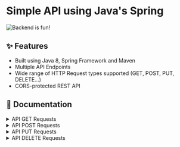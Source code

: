 # Simple API using Java's Spring

![Backend is fun!](https://user-images.githubusercontent.com/16636086/167956445-d3cd7afb-8d0b-4fc5-be87-96c4613d5f43.png)

## ✨ Features

* Built using Java 8, Spring Framework and Maven
* Multiple API Endpoints
* Wide range of HTTP Request types supported (GET, POST, PUT, DELETE...)
* CORS-protected REST API

## 📃 Documentation

<details>
  <summary>API GET Requests</summary>
  

#### GET /cashiers

Returns a comma-separated string with the available cashiers

---

#### GET /cashiers/{id}

Returns a JSON-formatted object containing the cashier selected with the id assignation on the request

---

#### GET /machines

Returns a comma-separated string with the available machines

---

#### GET /machines/{id}

Returns a JSON-formatted object containing the machine selected with the id assignation on the request

---

#### GET /products

Returns a comma-separated string with the available products

---

#### GET /products/{id}

Returns a JSON-formatted object containing the products selected with the id assignation on the request

---

  
#### GET /sales

Returns a comma-separated string with the available sales

---

#### GET /sales/{id}

Returns a JSON-formatted object containing the sale selected with the id assignation on the request

---

</details>



<details>
  <summary>API POST Requests</summary>
  

#### POST /machines

Saves a machine to the API Database specified as a JSON object on the Request's body


#### POST /cashiers

Saves an cashier to the API Database specified as a JSON object on the Request's body


#### POST /products

Saves a products to the API Database specified as a JSON object on the Request's body

#### POST /sales

Saves a sale to the API Database specified as a JSON object on the Request's body


</details>



<details>
  <summary>API PUT Requests</summary>
  

#### PUT /machines/{id}

Updates an already-existing machine inside the API Database specified by it's id on the request w/the JSON-object in the request's body


#### PUT /cashiers/{id}

Updates an already-existing cashier inside the API Database specified by it's id on the request w/the JSON-object in the request's body

  
#### PUT /products/{id}

Updates an already-existing products inside the API Database specified by it's id on the request w/the JSON-object in the request's body

#### PUT /sales/{id}

Updates an already-existing sale inside the API Database specified by it's id on the request w/the JSON-object in the request's body

  

</details>



<details>
  <summary>API DELETE Requests</summary>
  

#### DELETE /machines/{id}

Deletes a machine (Using it's id) from the API's Database specified by the request's id parameter

#### DELETE /cashiers/{id}

Deletes an cashier (Using it's id) from the API's Database specified by the request's id parameter

#### DELETE /products/{id}

Deletes an products (Using it's id) from the API's Database specified by the request's id parameter

#### DELETE /sales/{id}

Deletes a sale (Using it's id) from the API's Database specified by the request's id parameter

  

</details>
